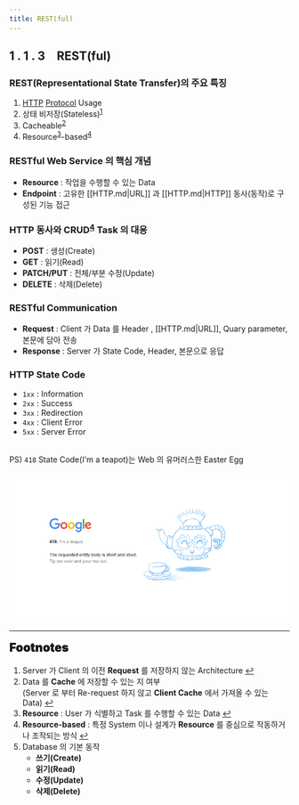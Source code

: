 ```yaml
---
title: REST(ful)
---
```


## 1 . 1 . 3 REST(ful)

### REST(Representational State Transfer)의 주요 특징

<ol>
  <li><a href="HTTP.md">HTTP</a> <a href="API Type.md">Protocol</a> Usage</li>
  <li>상태 비저장(Stateless)<sup id="less-ref"><a href="#foonote-less">1</a></sup></li>
  <li>Cacheable<sup id="cache-ref"><a href="#foonote-cache">2</a></sup></li>
  <li>Resource<sup id="resource-ref"><a href="#foonote-resource">3</a></sup>-based<sup id="base-ref"><a href="#foonote-base">4</a></sup></li>
</ol>

### RESTful Web Service 의 핵심 개념

- **Resource** : 작업을 수행할 수 있는 Data
- **Endpoint** : 고유한 [[HTTP.md|URL]] 과 [[HTTP.md|HTTP]] 동사(동작)로 구성된 기능 접근

### HTTP 동사와 CRUD<sup id="crud-ref"><a href="#foonote-crud">4</a></sup> Task 의 대응

- **POST** : 생성(Create)
- **GET** : 읽기(Read)
- **PATCH/PUT** : 전체/부분 수정(Update)
- **DELETE** : 삭제(Delete)

### RESTful Communication

- **Request** : Client 가 Data 를 Header , [[HTTP.md|URL]], Quary parameter, 본문에 담아 전송
- **Response** : Server 가 State Code, Header, 본문으로 응답

### HTTP State Code

- `1xx` : Information
- `2xx` : Success
- `3xx` : Redirection
- `4xx` : Client Error
- `5xx` : Server Error

<br>PS) `418` State Code(I'm a teapot)는 Web 의 유머러스한 Easter Egg

![GoogleStatus418](../Media/GoogleStatus418.png)

---

<span style="display: block; font-size: 1.5em; margin-top: 0.83em; margin-bottom: 0.83em; margin-left: 0; margin-right: 0; font-weight: 900; text-shadow: 0px 0px 0.5px #000">Footnotes</span>

<ol>
  <li id="foonote-less">Server 가 Client 의 이전 <b>Request</b> 를 저장하지 않는 Architecture
    <a href="#less-ref" title="Return">↩</a>
  </li>
  <li id="foonote-cache">Data 를 <b>Cache</b> 에 저장할 수 있는 지 여부<br>(Server 로 부터 Re-request 하지 않고 <b>Client Cache</b> 에서 가져올 수 있는 Data)
    <a href="#cache-ref" title="Return">↩</a>
  </li>
  <li id="foonote-base"><b>Resource</b> : User 가 식별하고 Task 를 수행할 수 있는 Data
    <a href="#base-ref" title="Return">↩</a>
  </li>
  <li id="foonote-base"><b>Resource-based</b> : 특정 System 이나 설계가 <b>Resource</b> 를 중심으로 작동하거나 조작되는 방식
    <a href="#base-ref" title="Return">↩</a>
  </li>
  <li id="foonote-crud">Database 의 기본 동작
    <ul>
      <li><b>쓰기(Create)</b></li>
      <li><b>읽기(Read)</b></li>
      <li><b>수정(Update)</b></li>
      <li><b>삭제(Delete)</b></li>
    </ul>
  </li>
</ol>
